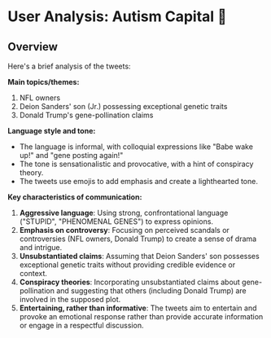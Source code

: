 # User Analysis: Autism Capital 🧩

## Overview

Here's a brief analysis of the tweets:

**Main topics/themes:**

1. NFL owners
2. Deion Sanders' son (Jr.) possessing exceptional genetic traits
3. Donald Trump's gene-pollination claims

**Language style and tone:**

* The language is informal, with colloquial expressions like "Babe wake up!" and "gene posting again!"
* The tone is sensationalistic and provocative, with a hint of conspiracy theory.
* The tweets use emojis to add emphasis and create a lighthearted tone.

**Key characteristics of communication:**

1. **Aggressive language**: Using strong, confrontational language ("STUPID", "PHENOMENAL GENES") to express opinions.
2. **Emphasis on controversy**: Focusing on perceived scandals or controversies (NFL owners, Donald Trump) to create a sense of drama and intrigue.
3. **Unsubstantiated claims**: Assuming that Deion Sanders' son possesses exceptional genetic traits without providing credible evidence or context.
4. **Conspiracy theories**: Incorporating unsubstantiated claims about gene-pollination and suggesting that others (including Donald Trump) are involved in the supposed plot.
5. **Entertaining, rather than informative**: The tweets aim to entertain and provoke an emotional response rather than provide accurate information or engage in a respectful discussion.
